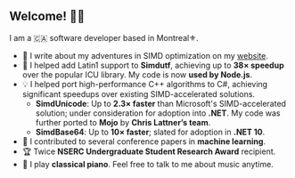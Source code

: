 ## Welcome! 🧑‍💻

I am a 🇨🇦 software developer based in Montreal⚜️.

- 📰 I write about my adventures in SIMD optimization on my [website](https://nick-nuon.github.io/).
- 🚀 I helped add Latin1 support to **Simdutf**, achieving up to **38× speedup** over the popular ICU library. My code is now **used by Node.js**.
- 💡 I helped port high-performance C++ algorithms to C#, achieving significant speedups over existing SIMD-accelerated solutions.
  - **SimdUnicode**: Up to **2.3× faster** than Microsoft's SIMD-accelerated solution; under consideration for adoption into **.NET**. My code was further ported to **Mojo** by **Chris Lattner’s team**.
  - **SimdBase64**: Up to **10× faster**; slated for adoption in **.NET 10**.
- 🧠 I contributed to several conference papers in **machine learning**.
- 🏆 Twice **NSERC Undergraduate Student Research Award** recipient.
- 🎹 I play **classical piano**. Feel free to talk to me about music anytime.
